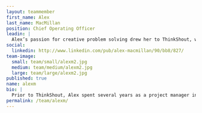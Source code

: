 ```yaml
---
layout: teammember
first_name: Alex
last_name: MacMillan
position: Chief Operating Officer
leadin: |
  Alex’s passion for creative problem solving drew her to ThinkShout, where she navigates complex projects while supporting clients working to make the world a better place. She also really likes food, and since the ThinkShout team really likes food, she figured she’d be a great fit.
social:
  linkedin: http://www.linkedin.com/pub/alex-macmillan/90/bb8/827/
team-image:
  small: team/small/alexm2.jpg
  medium: team/medium/alexm2.jpg
  large: team/large/alexm2.jpg
published: true
name: alexm
bio: |
  Prior to ThinkShout, Alex spent several years as a project manager in the health care industry, overseeing several large web development projects centered around providing the public with health care resources online. Through this work, she learned the power of the Internet as a tool for making social change. Alex studied psychology at University of Oregon, specifically empathy, motivation, and decision-making. Her insight into the human thought process allows her to evaluate problems from multiple viewpoints. When Alex isn’t managing her many projects, she’s at her house, playing the never-ending game of home improvement.
permalink: /team/alexm/
---
```

